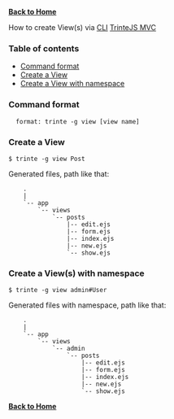 **[Back to Home](https://github.com/biggora/trinte/wiki)**

How to create View(s) via [CLI](http://en.wikipedia.org/wiki/Command-line_interface) [TrinteJS MVC](http://www.trintejs.com/)

### Table of contents
* [Command format](#command-format)
* [Create a View](#empty-view)
* [Create a View with namespace](#namespace-view)

<a name="command-format"></a>
### Command format

      format: trinte -g view [view name]

<a name="empty-view"></a>
### Create a View

    $ trinte -g view Post

Generated files, path like that:
```
    .
    |
    `-- app
        `-- views
            `-- posts
                |-- edit.ejs
                |-- form.ejs
                |-- index.ejs
                |-- new.ejs
                `-- show.ejs
```
<a name="namespace-view"></a>
### Create a View(s) with namespace

    $ trinte -g view admin#User

Generated files with namespace, path like that:
```
    .
    |
    `-- app
        `-- views
            `-- admin
                `-- posts
                    |-- edit.ejs
                    |-- form.ejs
                    |-- index.ejs
                    |-- new.ejs
                    `-- show.ejs
```


**[Back to Home](https://github.com/biggora/trinte/wiki)**

